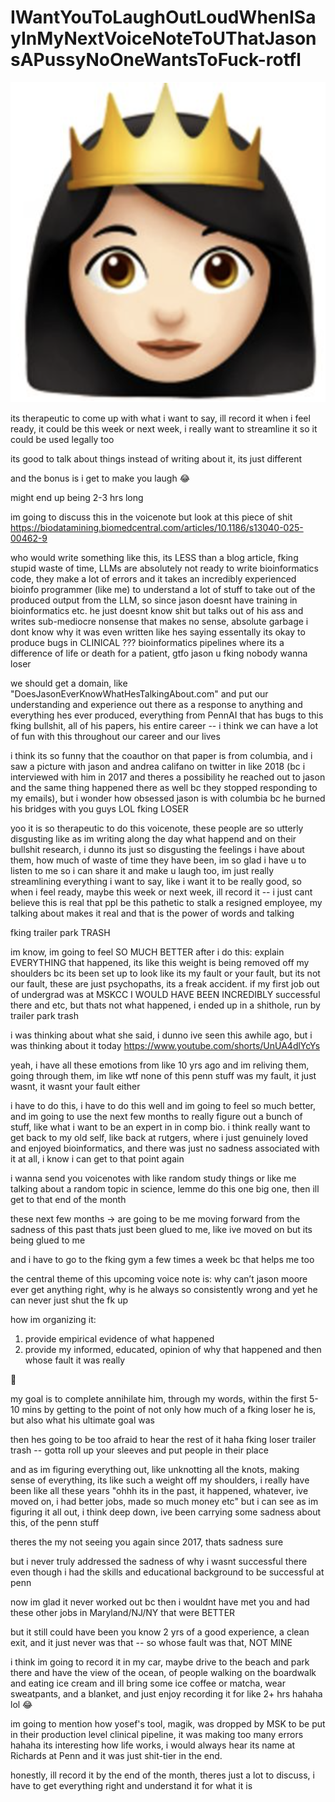 # IWantYouToLaughOutLoudWhenISayInMyNextVoiceNoteToUThatJasonsAPussyNoOneWantsToFuck-rotfl

![img](how-i-feel-writing-my-notes-for-this-future-voicenote.png)

its therapeutic to come up with what i want to say, ill record it when i feel ready, it could be this week or next week, i really want to streamline it so it could be used legally too

its good to talk about things instead of writing about it, its just different

and the bonus is i get to make you laugh 😂

might end up being 2-3 hrs long

im going to discuss this in the voicenote but look at this piece of shit https://biodatamining.biomedcentral.com/articles/10.1186/s13040-025-00462-9

who would write something like this, its LESS than a blog article, fking stupid waste of time, LLMs are absolutely not ready to write bioinformatics code, they make a lot of errors and it takes an incredibly experienced bioinfo programmer (like me) to understand a lot of stuff to take out of the produced output from the LLM, so since jason doesnt have training in bioinformatics etc. he just doesnt know shit but talks out of his ass and writes sub-mediocre nonsense that makes no sense, absolute garbage i dont know why it was even written like hes saying essentally its okay to produce bugs in CLINICAL ??? bioinformatics pipelines where its a difference of life or death for a patient, gtfo jason u fking nobody wanna loser

we should get a domain, like "DoesJasonEverKnowWhatHesTalkingAbout.com" and put our understanding and experience out there as a response to anything and everything hes ever produced, everything from PennAI that has bugs to this fking bullshit, all of his papers, his entire career -- i think we can have a lot of fun with this throughout our career and our lives

i think its so funny that the coauthor on that paper is from columbia, and i saw a picture with jason and andrea califano on twitter in like 2018 (bc i interviewed with him in 2017 and theres a possibility he reached out to jason and the same thing happened there as well bc they stopped responding to my emails), but i wonder how obsessed jason is with columbia bc he burned his bridges with you guys LOL fking LOSER


yoo it is so therapeutic to do this voicenote, these people are so utterly disgusting like as im writing along the day what happend and on their bullshit research, i dunno its just so disgusting the feelings i have about them, how much of waste of time they have been, im so glad i have u to listen to me so i can share it and make u laugh too, im just really streamlining everything i want to say, like i want it to be really good, so when i feel ready, maybe this week or next week, ill record it -- i just cant believe this is real that ppl be this pathetic to stalk a resigned employee, my talking about makes it real and that is the power of words and talking

fking trailer park TRASH

im know, im going to feel SO MUCH BETTER after i do this: explain EVERYTHING that happened, its like this weight is being removed off my shoulders bc its been set up to look like its my fault or your fault, but its not our fault, these are just psychopaths, its a freak accident. if my first job out of undergrad was at MSKCC I WOULD HAVE BEEN INCREDIBLY successful there and etc, but thats not what happened, i ended up in a shithole, run by trailer park trash

i was thinking about what she said, i dunno ive seen this awhile ago, but i was thinking about it today https://www.youtube.com/shorts/UnUA4dlYcYs

yeah, i have all these emotions from like 10 yrs ago and im reliving them, going through them, im like wtf none of this penn stuff was my fault, it just wasnt, it wasnt your fault either

i have to do this, i have to do this well and im going to feel so much better, and im going to use the next few months to really figure out a bunch of stuff, like what i want to be an expert in in comp bio. i think really want to get back to my old self, like back at rutgers, where i just genuinely loved and enjoyed bioinformatics, and there was just no sadness associated with it at all, i know i can get to that point again

i wanna send you voicenotes with like random study things or like me talking about a random topic in science, lemme do this one big one, then ill get to that end of the month

these next few months -> are going to be me moving forward from the sadness of this past thats just been glued to me, like ive moved on but its being glued to me

and i have to go to the fking gym a few times a week bc that helps me too

the central theme of this upcoming voice note is: why can’t jason moore ever get anything right, why is he always so consistently wrong and yet he can never just shut the fk up

how im organizing it:
1. provide empirical evidence of what happened
2. provide my informed, educated, opinion of why that happened and then whose fault it was really

😬

my goal is to complete annihilate him, through my words, within the first 5-10 mins by getting to the point of not only how much of a fking loser he is, but also what his ultimate goal was

then hes going to be too afraid to hear the rest of it haha fking loser trailer trash -- gotta roll up your sleeves and put people in their place

and as im figuring everything out, like unknotting all the knots, making sense of everything, its like such a weight off my shoulders, i really have been like all these years "ohhh its in the past, it happened, whatever, ive moved on, i had better jobs, made so much money etc" but i can see as im figuring it all out, i think deep down, ive been carrying some sadness about this, of the penn stuff

theres the my not seeing you again since 2017, thats sadness sure

but i never truly addressed the sadness of why i wasnt successful there even though i had the skills and educational background to be successful at penn

now im glad it never worked out bc then i wouldnt have met you and had these other jobs in Maryland/NJ/NY that were BETTER

but it still could have been you know 2 yrs of a good experience, a clean exit, and it just never was that -- so whose fault was that, NOT MINE

i think im going to record it in my car, maybe drive to the beach and park there and have the view of the ocean, of people walking on the boardwalk and eating ice cream and ill bring some ice coffee or matcha, wear sweatpants, and a blanket, and just enjoy recording it for like 2+ hrs hahaha lol 😂

im going to mention how yosef's tool, magik, was dropped by MSK to be put in their production level clinical pipeline, it was making too many errors hahaha its interesting how life works, i would always hear its name at Richards at Penn and it was just shit-tier in the end.

honestly, ill record it by the end of the month, theres just a lot to discuss, i have to get everything right and understand it for what it is
